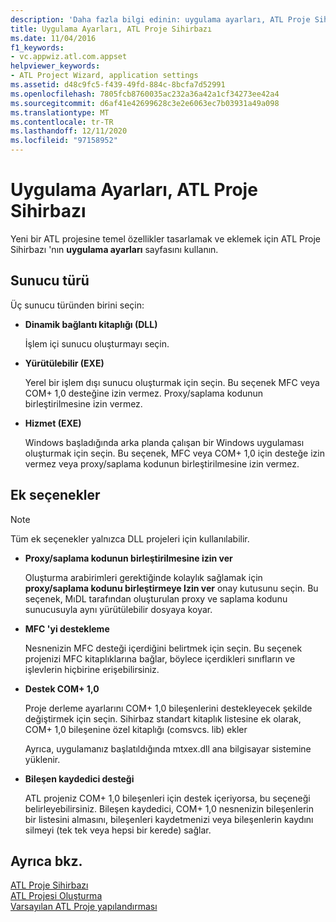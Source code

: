 ```yaml
---
description: 'Daha fazla bilgi edinin: uygulama ayarları, ATL Proje Sihirbazı'
title: Uygulama Ayarları, ATL Proje Sihirbazı
ms.date: 11/04/2016
f1_keywords:
- vc.appwiz.atl.com.appset
helpviewer_keywords:
- ATL Project Wizard, application settings
ms.assetid: d48c9fc5-f439-49fd-884c-8bcfa7d52991
ms.openlocfilehash: 7805fcb8760035ac232a36a42a1cf34273ee42a4
ms.sourcegitcommit: d6af41e42699628c3e2e6063ec7b03931a49a098
ms.translationtype: MT
ms.contentlocale: tr-TR
ms.lasthandoff: 12/11/2020
ms.locfileid: "97158952"
---
```

# <a name="application-settings-atl-project-wizard"></a>Uygulama Ayarları, ATL Proje Sihirbazı

Yeni bir ATL projesine temel özellikler tasarlamak ve eklemek için ATL Proje Sihirbazı 'nın **uygulama ayarları** sayfasını kullanın.

## <a name="server-type"></a>Sunucu türü

Üç sunucu türünden birini seçin:

- **Dinamik bağlantı kitaplığı (DLL)**

   İşlem içi sunucu oluşturmayı seçin.

- **Yürütülebilir (EXE)**

   Yerel bir işlem dışı sunucu oluşturmak için seçin. Bu seçenek MFC veya COM+ 1,0 desteğine izin vermez. Proxy/saplama kodunun birleştirilmesine izin vermez.

- **Hizmet (EXE)**

   Windows başladığında arka planda çalışan bir Windows uygulaması oluşturmak için seçin. Bu seçenek, MFC veya COM+ 1,0 için desteğe izin vermez veya proxy/saplama kodunun birleştirilmesine izin vermez.

## <a name="additional-options"></a>Ek seçenekler

> [!NOTE]
> Tüm ek seçenekler yalnızca DLL projeleri için kullanılabilir.

- **Proxy/saplama kodunun birleştirilmesine izin ver**

   Oluşturma arabirimleri gerektiğinde kolaylık sağlamak için **proxy/saplama kodunu birleştirmeye Izin ver** onay kutusunu seçin. Bu seçenek, MıDL tarafından oluşturulan proxy ve saplama kodunu sunucusuyla aynı yürütülebilir dosyaya koyar.

- **MFC 'yi destekleme**

   Nesnenizin MFC desteği içerdiğini belirtmek için seçin. Bu seçenek projenizi MFC kitaplıklarına bağlar, böylece içerdikleri sınıfların ve işlevlerin hiçbirine erişebilirsiniz.

- **Destek COM+ 1,0**

   Proje derleme ayarlarını COM+ 1,0 bileşenlerini destekleyecek şekilde değiştirmek için seçin. Sihirbaz standart kitaplık listesine ek olarak, COM+ 1,0 bileşenine özel kitaplığı (comsvcs. lib) ekler

   Ayrıca, uygulamanız başlatıldığında mtxex.dll ana bilgisayar sistemine yüklenir.

- **Bileşen kaydedici desteği**

   ATL projeniz COM+ 1,0 bileşenleri için destek içeriyorsa, bu seçeneği belirleyebilirsiniz. Bileşen kaydedici, COM+ 1,0 nesnenizin bileşenlerin bir listesini almasını, bileşenleri kaydetmenizi veya bileşenlerin kaydını silmeyi (tek tek veya hepsi bir kerede) sağlar.

## <a name="see-also"></a>Ayrıca bkz.

[ATL Proje Sihirbazı](../../atl/reference/atl-project-wizard.md)<br/>
[ATL Projesi Oluşturma](../../atl/reference/creating-an-atl-project.md)<br/>
[Varsayılan ATL Proje yapılandırması](../../atl/reference/default-atl-project-configurations.md)
